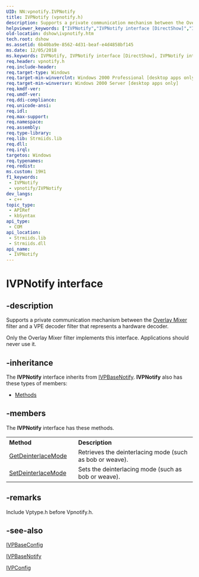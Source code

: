 ```yaml
---
UID: NN:vpnotify.IVPNotify
title: IVPNotify (vpnotify.h)
description: Supports a private communication mechanism between the Overlay Mixer filter and a VPE decoder filter that represents a hardware decoder.Only the Overlay Mixer filter implements this interface. Applications should never use it.
helpviewer_keywords: ["IVPNotify","IVPNotify interface [DirectShow]","IVPNotify interface [DirectShow]","described","IVPNotifyInterface","dshow.ivpnotify","vpnotify/IVPNotify"]
old-location: dshow\ivpnotify.htm
tech.root: dshow
ms.assetid: 6b40ba9e-8562-4d31-beaf-e4d4858bf145
ms.date: 12/05/2018
ms.keywords: IVPNotify, IVPNotify interface [DirectShow], IVPNotify interface [DirectShow],described, IVPNotifyInterface, dshow.ivpnotify, vpnotify/IVPNotify
req.header: vpnotify.h
req.include-header: 
req.target-type: Windows
req.target-min-winverclnt: Windows 2000 Professional [desktop apps only]
req.target-min-winversvr: Windows 2000 Server [desktop apps only]
req.kmdf-ver: 
req.umdf-ver: 
req.ddi-compliance: 
req.unicode-ansi: 
req.idl: 
req.max-support: 
req.namespace: 
req.assembly: 
req.type-library: 
req.lib: Strmiids.lib
req.dll: 
req.irql: 
targetos: Windows
req.typenames: 
req.redist: 
ms.custom: 19H1
f1_keywords:
 - IVPNotify
 - vpnotify/IVPNotify
dev_langs:
 - c++
topic_type:
 - APIRef
 - kbSyntax
api_type:
 - COM
api_location:
 - Strmiids.lib
 - Strmiids.dll
api_name:
 - IVPNotify
---
```


# IVPNotify interface


## -description

Supports a private communication mechanism between the <a href="https://docs.microsoft.com/windows/desktop/DirectShow/overlay-mixer-filter">Overlay Mixer</a> filter and a VPE decoder filter that represents a hardware decoder.

Only the Overlay Mixer filter implements this interface. Applications should never use it.

## -inheritance

The <b xmlns:loc="http://microsoft.com/wdcml/l10n">IVPNotify</b> interface inherits from <a href="https://docs.microsoft.com/windows/desktop/api/vpnotify/nn-vpnotify-ivpbasenotify">IVPBaseNotify</a>. <b>IVPNotify</b> also has these types of members:
<ul>
<li><a href="https://docs.microsoft.com/">Methods</a></li>
</ul>

## -members

The <b>IVPNotify</b> interface has these methods.
<table class="members" id="memberListMethods">
<tr>
<th align="left" width="37%">Method</th>
<th align="left" width="63%">Description</th>
</tr>
<tr data="declared;">
<td align="left" width="37%">
<a href="https://docs.microsoft.com/windows/desktop/api/vpnotify/nf-vpnotify-ivpnotify-getdeinterlacemode">GetDeinterlaceMode</a>
</td>
<td align="left" width="63%">
Retrieves the deinterlacing mode (such as bob or weave).

</td>
</tr>
<tr data="declared;">
<td align="left" width="37%">
<a href="https://docs.microsoft.com/windows/desktop/api/vpnotify/nf-vpnotify-ivpnotify-setdeinterlacemode">SetDeinterlaceMode</a>
</td>
<td align="left" width="63%">
Sets the deinterlacing mode (such as bob or weave).

</td>
</tr>
</table>

## -remarks

Include Vptype.h before Vpnotify.h.

## -see-also

<a href="https://docs.microsoft.com/windows/desktop/api/vpconfig/nn-vpconfig-ivpbaseconfig">IVPBaseConfig</a>



<a href="https://docs.microsoft.com/windows/desktop/api/vpnotify/nn-vpnotify-ivpbasenotify">IVPBaseNotify</a>



<a href="https://docs.microsoft.com/windows/desktop/api/vpconfig/nn-vpconfig-ivpconfig">IVPConfig</a>


